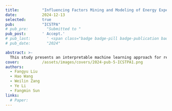 ```yaml
---
title:          "Influencing Factors Mining and Modeling of Energy Expenditure in Running Based on Wearable Sensors"
date:           2024-12-13
selected:       true
pub:            "ICSTPA"
# pub_pre:        "Submitted to "
pub_post:       ' Accept.'
# pub_last:       ' <span class="badge badge-pill badge-publication badge-success">Spotlight</span>'
# pub_date:       "2024"

abstract: >-
  This study presents an interpretable machine learning approach for real-time energy expenditure prediction in running, based on demographics, physical activity, and physiological features. A total of 743 hand-crafted features were selected to train models including LR, KNN, RF, and GBR, with gradient-boosted regression achieving the best performance (CC=0.970, RMSE=1.004, MAE=0.729). The results demonstrate the method’s accuracy and practical potential for wearable fitness monitoring.
cover:          /assets/images/covers/2024-pub-5-ICSTPA1.png
authors:
  - Fangyu Liu
  - Hao Wang
  - Weilin Zang
  - Ye Li
  - Fangmin Sun
links:
  # Paper: 
---
```

